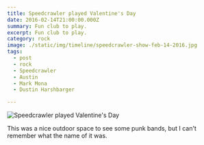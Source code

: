 ```yaml
---
title: Speedcrawler played Valentine's Day
date: 2016-02-14T21:00:00.000Z
summary: Fun club to play.
excerpt: Fun club to play.
category: rock
image: ./static/img/timeline/speedcrawler-show-feb-14-2016.jpg
tags:
  - post
  - rock
  - Speedcrawler
  - Austin
  - Mark Mona
  - Dustin Harshbarger

---
```


![Speedcrawler played Valentine's Day](/static/img/rock/speedcrawler-show-feb-14-2016.jpg "Speedcrawlewr played Valentine's Day")

This was a nice outdoor space to see some punk bands, but I can't remember what the name of it was.